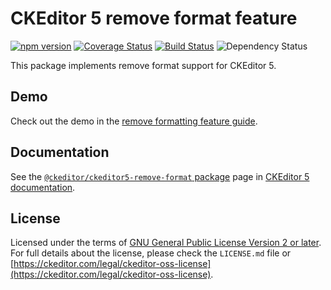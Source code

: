 CKEditor 5 remove format feature
===========================

[![npm version](https://badge.fury.io/js/%40ckeditor%2Fckeditor5-remove-format.svg)](https://www.npmjs.com/package/@ckeditor/ckeditor5-remove-format)
[![Coverage Status](https://coveralls.io/repos/github/ckeditor/ckeditor5/badge.svg?branch=master)](https://coveralls.io/github/ckeditor/ckeditor5?branch=master)
[![Build Status](https://travis-ci.com/ckeditor/ckeditor5.svg?branch=master)](https://app.travis-ci.com/github/ckeditor/ckeditor5)
![Dependency Status](https://img.shields.io/librariesio/release/npm/@ckeditor/ckeditor5-remove-format)

This package implements remove format support for CKEditor 5.

## Demo

Check out the demo in the [remove formatting feature guide](https://ckeditor.com/docs/ckeditor5/latest/features/remove-format.html#demo).

## Documentation

See the [`@ckeditor/ckeditor5-remove-format` package](https://ckeditor.com/docs/ckeditor5/latest/api/remove-format.html) page in [CKEditor 5 documentation](https://ckeditor.com/docs/ckeditor5/latest/).

## License

Licensed under the terms of [GNU General Public License Version 2 or later](http://www.gnu.org/licenses/gpl.html). For full details about the license, please check the `LICENSE.md` file or [https://ckeditor.com/legal/ckeditor-oss-license](https://ckeditor.com/legal/ckeditor-oss-license).
